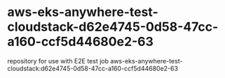 # aws-eks-anywhere-test-cloudstack-d62e4745-0d58-47cc-a160-ccf5d44680e2-63
repository for use with E2E test job aws-eks-anywhere-test-cloudstack:d62e4745-0d58-47cc-a160-ccf5d44680e2-63
